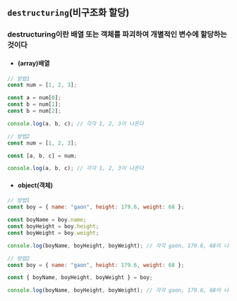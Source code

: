 ## `destructuring`(비구조화 할당)

### destructuring이란 배열 또는 객체를 파괴하여 개별적인 변수에 할당하는 것이다

- #### (array)배열

```js
// 방법1
const num = [1, 2, 3];

const a = num[0];
const b = num[1];
const b = num[2];

console.log(a, b, c); // 각각 1, 2, 3이 나온다
```

```js
// 방법2
const num = [1, 2, 3];

const [a, b, c] = num;

console.log(a, b, c); // 각각 1, 2, 3이 나온다
```

- #### object(객체)

```js
// 방법1
const boy = { name: "gaon", height: 179.6, weight: 68 };

const boyName = boy.name;
const boyHeight = boy.height;
const boyWeight = boy.weight;

console.log(boyName, boyHeight, boyWeight); // 각각 gaon, 179.6, 68이 나온다
```

```js
// 방법2
const boy = { name: "gaon", height: 179.6, weight: 68 };

const { boyName, boyHeight, boyWeight } = boy;

console.log(boyName, boyHeight, boyWeight); // 각각 gaon, 179.6, 68이 나온다
```
